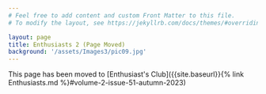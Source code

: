 ```yaml
---
# Feel free to add content and custom Front Matter to this file.
# To modify the layout, see https://jekyllrb.com/docs/themes/#overriding-theme-defaults

layout: page
title: Enthusiasts 2 (Page Moved)
background: '/assets/Images3/pic09.jpg'
---
```


This page has been moved to [Enthusiast's Club]({{site.baseurl}}{% link Enthusiasts.md %}#volume-2-issue-51-autumn-2023)